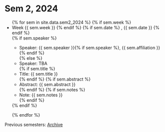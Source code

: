 
# Sem 2, 2024

<ul>
{% for sem in site.data.sem2_2024 %}
    {% if sem.week %}
    <li>Week {{ sem.week }}
    {% endif %}
    {% if sem.date %}
    , {{ sem.date }}
    {% endif %}
    </li> 
    {% if sem.speaker %}
    <ul>
    <li>Speaker: {{ sem.speaker }}{% if sem.speaker %}, {{ sem.affiliation }} {% endif %} </li>
    {% else %} 
    <li>Speaker: TBA</li>  
    {% if sem.title %}
    <li>Title: {{ sem.title }} </li>
    {% endif %}
    {% if sem.abstract %}
    <li>Abstract: {{ sem.abstract }} </li>
    {% endif %}
    {% if sem.notes %}
    <li>Note: {{ sem.notes }} </li>
    {% endif %} 
    </ul>
    {% endif %}

{% endfor %}
</ul>

Previous semesters: [Archive](archive.html)


